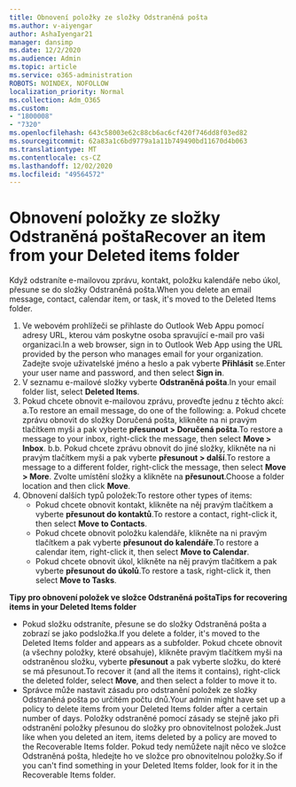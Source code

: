 ```yaml
---
title: Obnovení položky ze složky Odstraněná pošta
ms.author: v-aiyengar
author: AshaIyengar21
manager: dansimp
ms.date: 12/2/2020
ms.audience: Admin
ms.topic: article
ms.service: o365-administration
ROBOTS: NOINDEX, NOFOLLOW
localization_priority: Normal
ms.collection: Adm_O365
ms.custom:
- "1800008"
- "7320"
ms.openlocfilehash: 643c58003e62c88cb6ac6cf420f746dd8f03ed82
ms.sourcegitcommit: 62a83a1c6bd9779a1a11b749490bd11670d4b063
ms.translationtype: MT
ms.contentlocale: cs-CZ
ms.lasthandoff: 12/02/2020
ms.locfileid: "49564572"
---
```

# <a name="recover-an-item-from-your-deleted-items-folder"></a><span data-ttu-id="c7c00-102">Obnovení položky ze složky Odstraněná pošta</span><span class="sxs-lookup"><span data-stu-id="c7c00-102">Recover an item from your Deleted items folder</span></span>

<span data-ttu-id="c7c00-103">Když odstraníte e-mailovou zprávu, kontakt, položku kalendáře nebo úkol, přesune se do složky Odstraněná pošta.</span><span class="sxs-lookup"><span data-stu-id="c7c00-103">When you delete an email message, contact, calendar item, or task, it's moved to the Deleted Items folder.</span></span>

1. <span data-ttu-id="c7c00-104">Ve webovém prohlížeči se přihlaste do Outlook Web Appu pomocí adresy URL, kterou vám poskytne osoba spravující e-mail pro vaši organizaci.</span><span class="sxs-lookup"><span data-stu-id="c7c00-104">In a web browser, sign in to Outlook Web App using the URL provided by the person who manages email for your organization.</span></span> <span data-ttu-id="c7c00-105">Zadejte svoje uživatelské jméno a heslo a pak vyberte **Přihlásit** se.</span><span class="sxs-lookup"><span data-stu-id="c7c00-105">Enter your user name and password, and then select **Sign in**.</span></span>
1. <span data-ttu-id="c7c00-106">V seznamu e-mailové složky vyberte **Odstraněná pošta**.</span><span class="sxs-lookup"><span data-stu-id="c7c00-106">In your email folder list, select **Deleted Items**.</span></span>
1. <span data-ttu-id="c7c00-107">Pokud chcete obnovit e-mailovou zprávu, proveďte jednu z těchto akcí: a.</span><span class="sxs-lookup"><span data-stu-id="c7c00-107">To restore an email message, do one of the following: a.</span></span> <span data-ttu-id="c7c00-108">Pokud chcete zprávu obnovit do složky Doručená pošta, klikněte na ni pravým tlačítkem myši a pak vyberte **přesunout > Doručená pošta**.</span><span class="sxs-lookup"><span data-stu-id="c7c00-108">To restore a message to your inbox, right-click the message, then select **Move > Inbox**.</span></span>
    <span data-ttu-id="c7c00-109">b.</span><span class="sxs-lookup"><span data-stu-id="c7c00-109">b.</span></span> <span data-ttu-id="c7c00-110">Pokud chcete zprávu obnovit do jiné složky, klikněte na ni pravým tlačítkem myši a pak vyberte **přesunout > další**.</span><span class="sxs-lookup"><span data-stu-id="c7c00-110">To restore a message to a different folder, right-click the message, then select **Move > More**.</span></span> <span data-ttu-id="c7c00-111">Zvolte umístění složky a klikněte na **přesunout**.</span><span class="sxs-lookup"><span data-stu-id="c7c00-111">Choose a folder location and then click **Move**.</span></span>
4. <span data-ttu-id="c7c00-112">Obnovení dalších typů položek:</span><span class="sxs-lookup"><span data-stu-id="c7c00-112">To restore other types of items:</span></span>
    - <span data-ttu-id="c7c00-113">Pokud chcete obnovit kontakt, klikněte na něj pravým tlačítkem a vyberte **přesunout do kontaktů**.</span><span class="sxs-lookup"><span data-stu-id="c7c00-113">To restore a contact, right-click it, then select **Move to Contacts**.</span></span>
    - <span data-ttu-id="c7c00-114">Pokud chcete obnovit položku kalendáře, klikněte na ni pravým tlačítkem a pak vyberte **přesunout do kalendáře**.</span><span class="sxs-lookup"><span data-stu-id="c7c00-114">To restore a calendar item, right-click it, then select **Move to Calendar**.</span></span>
    - <span data-ttu-id="c7c00-115">Pokud chcete obnovit úkol, klikněte na něj pravým tlačítkem a pak vyberte **přesunout do úkolů**.</span><span class="sxs-lookup"><span data-stu-id="c7c00-115">To restore a task, right-click it, then select **Move to Tasks**.</span></span>

<span data-ttu-id="c7c00-116">**Tipy pro obnovení položek ve složce Odstraněná pošta**</span><span class="sxs-lookup"><span data-stu-id="c7c00-116">**Tips for recovering items in your Deleted Items folder**</span></span>

- <span data-ttu-id="c7c00-117">Pokud složku odstraníte, přesune se do složky Odstraněná pošta a zobrazí se jako podsložka.</span><span class="sxs-lookup"><span data-stu-id="c7c00-117">If you delete a folder, it's moved to the Deleted Items folder and appears as a subfolder.</span></span> <span data-ttu-id="c7c00-118">Pokud chcete obnovit (a všechny položky, které obsahuje), klikněte pravým tlačítkem myši na odstraněnou složku, vyberte **přesunout** a pak vyberte složku, do které se má přesunout.</span><span class="sxs-lookup"><span data-stu-id="c7c00-118">To recover it (and all the items it contains), right-click the deleted folder, select **Move**, and then select a folder to move it to.</span></span>
- <span data-ttu-id="c7c00-119">Správce může nastavit zásadu pro odstranění položek ze složky Odstraněná pošta po určitém počtu dnů.</span><span class="sxs-lookup"><span data-stu-id="c7c00-119">Your admin might have set up a policy to delete items from your Deleted Items folder after a certain number of days.</span></span> <span data-ttu-id="c7c00-120">Položky odstraněné pomocí zásady se stejně jako při odstranění položky přesunou do složky pro obnovitelnost položek.</span><span class="sxs-lookup"><span data-stu-id="c7c00-120">Just like when you deleted an item, items deleted by a policy are moved to the Recoverable Items folder.</span></span> <span data-ttu-id="c7c00-121">Pokud tedy nemůžete najít něco ve složce Odstraněná pošta, hledejte ho ve složce pro obnovitelnou položky.</span><span class="sxs-lookup"><span data-stu-id="c7c00-121">So if you can't find something in your Deleted Items folder, look for it in the Recoverable Items folder.</span></span>
